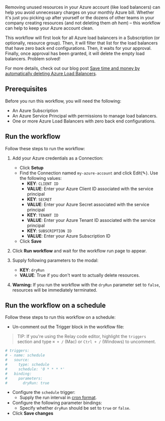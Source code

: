 Removing unused resources in your Azure account (like load balancers) can help you avoid unnecessary charges on your monthly Azure bill. Whether it's just you
picking up after yourself or the dozens of other teams in your company creating resources (and not deleting them *ah hem*) – this workflow can help to keep your
Azure account clean. 

This workflow will first look for all Azure load balancers in a Subscription (or optionally, resource group). Then, it will filter that list for the load
balancers that have zero back end configurations. Then, it waits for your approval. Finally, once approval has been granted, it will delete the empty load
balancers. Problem solved! 

For more details, check out our blog post [Save time and money by automatically deleting Azure Load
Balancers](https://relay.sh/blog/save-time-and-money-by-automatically-deleting-unused-azure-load-balancers/).

## Prerequisites

Before you run this workflow, you will need the following:  
- An Azure Subscription  
- An Azure Service Principal with permissions to manage load balancers.  
- One or more Azure Load Balancers with zero back end configurations.  

## Run the workflow  

Follow these steps to run the workflow:  
1. Add your Azure credentials as a Connection:  
   - Click **Setup**  
   - Find the Connection named `my-azure-account` and click Edit(✎). Use the following values:  
      - **KEY**: `CLIENT ID`  
      - **VALUE**: Enter your Azure Client ID associated with the service principal  
      - **KEY**: `SECRET`  
      - **VALUE**: Enter your Azure Secret associated with the service principal  
      - **KEY**: `TENANT ID`  
      - **VALUE**: Enter your Azure Tenant ID associated with the service principal    
      - **KEY**: `SUBSCRIPTION ID`  
      - **VALUE**: Enter your Azure Subscription ID   
   - Click **Save**  

2. Click **Run workflow** and wait for the workflow run page to appear.  
3. Supply following parameters to the modal:  
   - **KEY**: `dryRun`  
   - **VALUE**: True if you don't want to actually delete resources. 

4. **Warning:** If you run the workflow with the `dryRun` parameter set to
   `false`, resources will be immediately terminated.  

## Run the workflow on a schedule  

Follow these steps to run this workflow on a schedule:  
-  Un-comment out the Trigger block in the workflow file:  

> TIP: If you're using the Relay code editor, highlight the `triggers` section and type `⌘ + /` (Mac) or `Ctrl + /` (Windows) to uncomment.  

```yaml
# triggers:
# - name: schedule
#   source:
#     type: schedule
#     schedule: '0 * * * *'
#   binding:
#     parameters:
#       dryRun: true
```

-  Configure the `schedule` trigger:  
   - Supply the run interval in [cron format](https://crontab.guru/).  
-  Configure the following parameter bindings:  
   - Specify whether `dryRun` should be set to `true` or `false`.  
-  Click **Save changes**